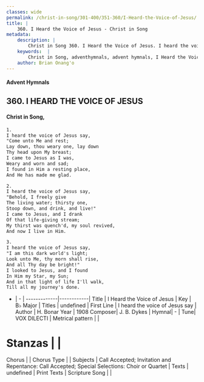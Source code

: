 ```yaml
---
classes: wide
permalink: /christ-in-song/301-400/351-360/I-Heard-the-Voice-of-Jesus/
title: |
    360. I Heard the Voice of Jesus - Christ in Song
metadata:
    description: |
        Christ in Song 360. I Heard the Voice of Jesus. I heard the voice of Jesus say, "Come unto Me and rest; Lay down, thou weary one, lay down Thy head upon My breast; I came to Jesus as I was, Weary and worn and sad; I found in Him a resting place, And He has made me glad.
    keywords:  |
        Christ in Song, adventhymnals, advent hymnals, I Heard the Voice of Jesus, I heard the voice of Jesus say. 
    author: Brian Onang'o
---
```


#### Advent Hymnals
## 360. I HEARD THE VOICE OF JESUS
####  Christ in Song,

```txt
1.
I heard the voice of Jesus say,
"Come unto Me and rest;
Lay down, thou weary one, lay down
Thy head upon My breast;
I came to Jesus as I was,
Weary and worn and sad;
I found in Him a resting place,
And He has made me glad.

2.
I heard the voice of Jesus say,
"Behold, I freely give
The living water; thirsty one,
Stoop down, and drink, and live!"
I came to Jesus, and I drank
Of that life-giving stream;
My thirst was quench'd, my soul revived,
And now I live in Him.

3.
I heard the voice of Jesus say,
"I am this dark world's light;
Look unto Me, thy morn shall rise,
And all Thy day be bright!"
I looked to Jesus, and I found
In Him my Star, my Sun;
And in that light of life I'll walk,
Till all my journey's done.


```

- |   -  |
-------------|------------|
Title | I Heard the Voice of Jesus |
Key | B♭ Major |
Titles | undefined |
First Line | I heard the voice of Jesus say |
Author | H. Bonar
Year | 1908
Composer| J. B. Dykes |
Hymnal|  - |
Tune| VOX DILECTI |
Metrical pattern | |
# Stanzas |  |
Chorus |  |
Chorus Type |  |
Subjects | Call Accepted; Invitation and Repentance: Call Accepted; Special Selections: Choir or Quartet |
Texts | undefined |
Print Texts | 
Scripture Song |  |
    
